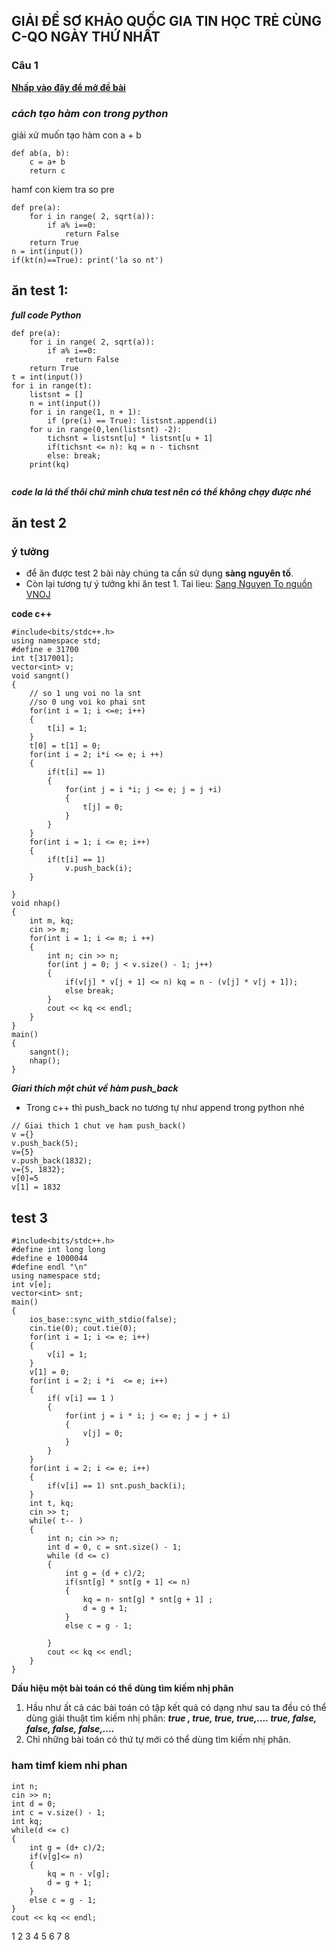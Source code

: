 ## GIẢI ĐỀ SƠ KHẢO QUỐC GIA TIN HỌC TRẺ CÙNG C-QO NGÀY THỨ NHẤT 
### Câu 1
**[ Nhấp vào đây để mở đề bài](https://oj.vnoi.info/pdf/b4188706-5c74-4bd5-a344-6f509d205671.pdf)**



### ***cách tạo hàm con trong python***

giải xử muốn tạo hàm con a + b
```python=
def ab(a, b):
    c = a+ b
    return c
```

hamf con kiem tra so pre
```python=
def pre(a):
    for i in range( 2, sqrt(a)):
        if a% i==0:
            return False
    return True
n = int(input())
if(kt(n)==True): print('la so nt')
```

## ăn test 1:
***full code Python***
```python=
def pre(a):
    for i in range( 2, sqrt(a)):
        if a% i==0:
            return False
    return True
t = int(input())
for i in range(t):
    listsnt = []
    n = int(input())
    for i in range(1, n + 1):
        if (pre(i) == True): listsnt.append(i)
    for u in range(0,len(listsnt) -2):
        tichsnt = listsnt[u] * listsnt[u + 1]
        if(tichsnt <= n): kq = n - tichsnt
        else: break;
    print(kq)
    
```
***code la lá thế thôi chứ mình chưa test nên có thể không chạy được nhé***
## ăn test 2
### ý tưởng
* để ăn được test 2 bài này chúng ta cần sử dụng **sàng nguyên tố**.
* Còn lại tương tự ý tưởng khi ăn test 1.
Tai lieu: [Sang Nguyen To nguồn VNOJ](https://vnoi.info/wiki/translate/he/Number-Theory-2.md)

**code c++**
```c=
#include<bits/stdc++.h>
using namespace std;
#define e 31700
int t[317001];
vector<int> v;
void sangnt()
{
    // so 1 ung voi no la snt
    //so 0 ung voi ko phai snt
    for(int i = 1; i <=e; i++)
    {
        t[i] = 1;
    }
    t[0] = t[1] = 0;
    for(int i = 2; i*i <= e; i ++)
    {
        if(t[i] == 1)
        {
            for(int j = i *i; j <= e; j = j +i)
            {
                t[j] = 0;
            }
        }
    }
    for(int i = 1; i <= e; i++)
    {
        if(t[i] == 1)
            v.push_back(i);
    }
    
}
void nhap()
{
    int m, kq;
    cin >> m;
    for(int i = 1; i <= m; i ++)
    {
        int n; cin >> n;
        for(int j = 0; j < v.size() - 1; j++)
        {
            if(v[j] * v[j + 1] <= n) kq = n - (v[j] * v[j + 1]);
            else break;
        }
        cout << kq << endl;
    }
}
main()
{
    sangnt();
    nhap();
}
```
***Giari thích một chút về hàm push_back***
* Trong c++ thì push_back no tương tự như append trong python nhé
```c=
// Giai thich 1 chut ve ham push_back()
v ={}
v.push_back(5);
v={5}
v.push_back(1832);
v={5, 1832};
v[0]=5
v[1] = 1832
```


## test 3
```c=
#include<bits/stdc++.h>
#define int long long
#define e 1000044
#define endl "\n"
using namespace std;
int v[e];
vector<int> snt;
main()
{
    ios_base::sync_with_stdio(false);
    cin.tie(0); cout.tie(0);
	for(int i = 1; i <= e; i++)
    {
        v[i] = 1;
    }
	v[1] = 0;
	for(int i = 2; i *i  <= e; i++)
	{
		if( v[i] == 1 )
		{
			for(int j = i * i; j <= e; j = j + i)
			{
			    v[j] = 0;
			}
		}
	}
	for(int i = 2; i <= e; i++)
	{
	    if(v[i] == 1) snt.push_back(i);
	}
	int t, kq;
	cin >> t;
	while( t-- )
	{
		int n; cin >> n;
		int d = 0, c = snt.size() - 1;
		while (d <= c)
		{
			int g = (d + c)/2;
			if(snt[g] * snt[g + 1] <= n)
			{
				kq = n- snt[g] * snt[g + 1] ;
				d = g + 1;
			}
			else c = g - 1;
			
		}
		cout << kq << endl;
	}
}

```

**Dấu hiệu một bài toán có thể dùng tìm kiếm nhị phân**
1. Hầu như ất cả các bài toán có tập kết quả có dạng như sau ta đều có thể dùng giải thuật tìm kiếm nhị phân:
***true , true, true, true,.... true, false, false, false, false,....***
2. Chỉ những bài toán có thứ tự mới có thể dùng tìm kiếm nhị phân.

### ham timf kiem nhi phan
```c=
int n;
cin >> n;
int d = 0;
int c = v.size() - 1;
int kq;
while(d <= c)
{
    int g = (d+ c)/2;
    if(v[g]<= n)
    {
        kq = n - v[g];
        d = g + 1;
    }
    else c = g - 1;
}
cout << kq << endl;
```
1 2 3 4 5 6 7 8 





